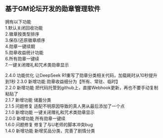 ## 基于GM论坛开发的勋章管理软件

拥有以下功能  
1.默认关闭回收功能  
2.徽章按类型排序  
3.保存/还原徽章顺序  
4.勋章一键续期  
5.勋章收益统计功能  
6.所有勋章一键续  
7.一键关闭赠礼和咒术类勋章显示  

2.4.0 功能优化 让DeepSeek R1重写了勋章分类相关代码，加载耗时从10秒提升到1秒
2.3.0 新增功能 勋章收益细分为【所有、常驻、临时】  
2.2.0 新增功能 把代码托管到github上，直接Webhook更新，再也不要手动复制粘贴了  
2.1.7 新增功能 储蓄分类  
2.1.5 问题修复 适配不明原因导致的真人男从最后添加了一个点  
2.1.0 新增功能 一键关闭赠礼和咒术类勋章显示  
2.0.0 新增功能 所有勋章一键续  
1.6.0 问题修复 修复了与U老师的脚本冲突bug  
1.4.0 新增功能 新增奖品分类，完善了剧情分类  
